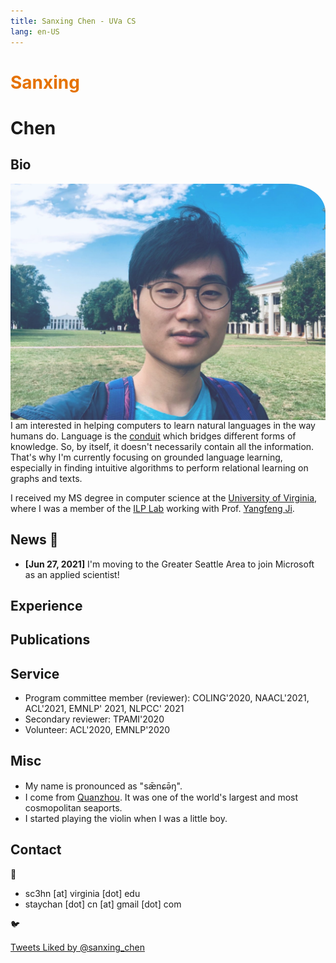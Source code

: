 ```yaml
---
title: Sanxing Chen - UVa CS
lang: en-US
---
```

<link href="https://fonts.googleapis.com/css?family=Noto+Serif+SC" rel="stylesheet">

<!-- # <div><p style="font-variant: small-caps; display: inline;">Sanxing Chen</p></div> -->
<h3></h3>
<div><h1 style='background: unset; color: #e57200;'>Sanxing</h1> <h1>Chen</h1></div>
<!-- <p style="font-family:'Noto Serif SC', serif; display: inline;">陈三星</p> -->

<style type="text/css"> 



</style>


## Bio

<img src="./img/uva.jpg" alt="img" id="myimg" style="float:right;border-radius: 0 12% 0 0;transition: width 0.5s;opacity: 0.8;">

I am interested in helping computers to learn natural languages in the way humans do.
Language is the [conduit](https://en.wikipedia.org/wiki/Conduit_metaphor) which bridges different forms of knowledge.
So, by itself, it doesn't necessarily contain all the information.
That's why I'm currently focusing on grounded language learning,
especially in finding intuitive algorithms to perform relational learning on graphs and texts.

I received my MS degree in computer science at the [University of Virginia](https://engineering.virginia.edu/departments/computer-science), where I was a member of the [ILP Lab](https://uvanlp.org/) working with Prof. [Yangfeng Ji](http://yangfengji.net).

## News  :tada:

- **[Jun 27, 2021]** I'm moving to the Greater Seattle Area to join Microsoft as an applied scientist!

<!-- 
- **[Jan 06, 2021]** I'll be joining [MSR](https://www.microsoft.com/en-us/research/group/deep-learning-group/) as a research intern this spring!
- **[Dec 14, 2020]** All Ph.D. applications have been sent out, wish me luck!
- **[Nov 01, 2020]** I'll be volunteering at [EMNLP 2020](https://2020.emnlp.org/), and presenting at [COLING 2020](https://coling2020.org) virtually!
- **[Jun 12, 2020]** I'll be attending [AKBC 2020](https://www.akbc.ws/2020/), [ACL 2020](https://acl2020.org/) and [ICML 2020](https://icml.cc/Conferences/2020) virtually!
- **[Apr 24, 2020]** I'll be attending [ICLR 2020](https://iclr.cc) virtually!
- **[Jan 19, 2020]** I'll be with Microsoft Ads and [MSR](https://www.microsoft.com/en-us/research/group/deep-learning-group/) this summer!
- **[Dec 21, 2019]** I'm actively seeking R&D internship opportunities for summer 2020!
- **[Dec 10, 2019]** We submitted one paper to ACL 2020!
- **[Mar 28, 2019]** Got accepted to MSCS@[UMass](https://umass.edu)!
- **[Feb 27, 2019]** I'm going to rejoin MSRA in April, excited to see my old friends there!
- **[Feb 21, 2019]** Got accepted to MSCS@[UVa](http://virginia.edu)!
- **[Dec 16, 2018]** All MS/Ph.D. applications sent out! -->

## Experience

<experience>
<template #company>Microsoft Bing Ads</template>
<template #title>Applied Scientist</template>
<template #location>Bellevue, United States</template>
<template #date>Jul 2021 (Exp.) - </template>
</experience>

<experience>
<template #company>Microsoft Research</template>
<template #title>Research Intern</template>
<template #location>Home office, United States</template>
<template #date>Mar 2021 - June 2021</template>
<template #work>Large-scale knowledge graph encoding with <a href="https://sites.google.com/site/hcheng2site">Hao Cheng</a> and <a href="https://sites.google.com/view/buptxiaodong/home">Xiaodong Liu</a></template>
</experience>
<experience>
<template #company>Bing Ads & Microsoft Research</template>
<template #title>Research Intern</template>
<template #location>Home office, United States</template>
<template #date>May 2020 - Aug 2020</template>
<template #work>Relational learning and NLP with <a href="https://sites.google.com/view/buptxiaodong/home">Xiaodong Liu</a> and <a href="https://www.linkedin.com/in/jian-jiao-82897810">Jian Jiao</a></template>
</experience>
<experience>
<template #company>Microsoft Research Asia</template>
<template #title>Research Intern</template>
<template #location>Beijing, China</template>
<template #date>Mar 2019 - Jun 2019</template>
<template #work><a href="bert-time.pdf" target="_blank">Time expression recognition</a> with <a href="https://www.microsoft.com/en-us/research/people/guow/" target="_blank">Guoxin Wang</a> and <a href="https://www.microsoft.com/en-us/research/people/borjekar/" target="_blank">Börje Karlsson</a></template>
</experience>
<experience>
<template #company>Microsoft Research Asia</template>
<template #title>Research Intern</template>
<template #location>Beijing, China</template>
<template #date>Feb 2018 - Sep 2018</template>
<template #work><a href="https://github.com/Microsoft/Recognizers-Text" target="_blank">Generic types entity recognition</a> with <a href="https://www.microsoft.com/en-us/research/people/borjekar/" target="_blank">Börje Karlsson</a></template>
</experience>

## Publications

<paper paper="https://doi.org/10.18130/v3-mhyd-et41">
<template #title>Contextualizing Language Understanding with Graph-based Knowledge Representations</template>
<template #authors><strong>Sanxing Chen</strong></template>
<template #venue>Master's thesis, The University of Virginia, 2020</template>
<template #abs>

::: tip Abstract
Language understanding requires not only linguistic knowledge but also relies on knowledge that is external to textual symbols.
A vast amount of knowledge is stored in the form of graph-structured data in many application domains.
Despite a growing interest in developing knowledge-driven approaches in the community, how to build powerful representations of graph-structured knowledge and effectively incorporate them into language understanding models remains a challenging problem in natural language processing research.

This thesis explores the direction of contextualizing language understanding with graph-based knowledge representations.
I first demonstrate the challenges of building meaningful interactions between language representations and domain-specific knowledge representations in the task of cross-domain Text-to-SQL semantic parsing.
By citing this example, I point out the idea of fostering multiple connections between the two representations in their different levels of abstraction and utilize the idea to substantially improve two graph neural network-based semantic parsers.
To implement this idea in a more general form to benefits more language understanding tasks, I propose a new knowledge graph representation model that shares a similar Transformer architecture design with prevalent language models.
In the task of factoid question answering, I show that the proposed knowledge representations can be effectively integrated into state-of-the-art pre-trained language models via a simple cross-modality attention mechanism.
:::

</template>
<template #bib>

``` tex
@mastersthesis{chen2020contextualizing,
	title = {Contextualizing Language Understanding with Graph-based Knowledge Representations},
	school = {The University of Virginia},
	author = {Chen, Sanxing},
	year = {2020},
	langid = {english}
}
```

</template>
</paper>

<paper arxiv="https://arxiv.org/abs/2008.12813">
<template #title>⚾️ HittER: Hierarchical Transformers for Knowledge Graph Embeddings</template>
<template #authors><strong>Sanxing Chen</strong>, Xiaodong Liu, Jianfeng Gao, Jian Jiao, Ruofei Zhang, Yangfeng Ji</template>
<template #venue>Pre-print</template>
<template #abs>

::: tip Abstract
This paper examines the challenging problem of learning representations of entities and relations in a complex multi-relational knowledge graph. We propose **HittER**, a **Hi**erarchical **T**ransformer model **t**o jointly learn **E**ntity-relation composition and **R**elational contextualization based on a source entity’s neighborhood. Our proposed model consists of two different Transformer blocks: the bottom block extracts features of each entity-relation pair in the local neighborhood of the source entity and the top block aggregates the relational information from the outputs of the bottom block. We further design a masked entity prediction task to balance information from the relational context and the source entity itself. Evaluated on the task of link prediction, our approach achieves new state-of-the-art results on two standard benchmark datasets FB15K-237 and WN18RR.
:::

</template>
<template #bib>

``` tex
@article{chen2020hitter,
    title={HittER: Hierarchical Transformers for Knowledge Graph Embeddings},
    author={Sanxing Chen and Xiaodong Liu and Jianfeng Gao and Jian Jiao and Ruofei Zhang and Yangfeng Ji},
    journal={arXiv preprint arXiv:2008.12813},
    year={2020}
}
```

</template>
</paper>

<paper paper="https://www.aclweb.org/anthology/2020.coling-main.260" arxiv="https://arxiv.org/abs/2009.14809" code="https://github.com/sanxing-chen/linking-tale">
<template #title>A Tale of Two Linkings: Dynamically Gating between Schema Linking and Structural Linking for Text-to-SQL Parsing</template>
<template #authors><strong>Sanxing Chen</strong>, Aidan San, Xiaodong Liu, Yangfeng Ji</template>
<template #venue>In COLING'2020 (Oral)</template>
<template #abs>

::: tip Abstract
In Text-to-SQL semantic parsing, selecting the correct entities (tables and columns) to output is both crucial and challenging; the parser is required to connect the natural language (NL) question and the current SQL prediction with the structured world, *i.e.*, the database. We formulate two linking processes to address this challenge: *schema linking* which links explicit NL mentions to the database and *structural linking* which links the entities in the output SQL with their structural relationships in the database schema. Intuitively, the effects of these two linking processes change based on the entity being generated, thus we propose to dynamically choose between them using a gating mechanism. Integrating the proposed method with two graph neural network based semantic parsers together with BERT representations demonstrates substantial gains in parsing accuracy on the challenging Spider dataset. Analyses show that our method helps to enhance the structure of the model output when generating complicated SQL queries and offers explainable predictions.
:::

</template>
<template #bib>

``` tex
@inproceedings{chen2020tale,
    title = "A Tale of Two Linkings: Dynamically Gating between Schema Linking and Structural Linking for Text-to-{SQL} Parsing",
    author = "Chen, Sanxing  and
      San, Aidan  and
      Liu, Xiaodong  and
      Ji, Yangfeng",
    booktitle = "Proceedings of the 28th International Conference on Computational Linguistics",
    month = dec,
    year = "2020",
    address = "Barcelona, Spain (Online)",
    publisher = "International Committee on Computational Linguistics",
    url = "https://www.aclweb.org/anthology/2020.coling-main.260",
    pages = "2900--2912"
}
```

</template>
</paper>

## Service

- Program committee member (reviewer): COLING'2020, NAACL'2021, ACL'2021, EMNLP' 2021, NLPCC' 2021
- Secondary reviewer: TPAMI'2020
- Volunteer: ACL'2020, EMNLP'2020

## Misc

- My name is pronounced as "sǣnɕə̄ŋ".
- I come from [Quanzhou](https://en.wikipedia.org/wiki/Quanzhou). It was one of the world's largest and most cosmopolitan seaports.
- I started playing the violin when I was a little boy.


## Contact

:email:

- sc3hn [at] virginia [dot] edu
- staychan [dot] cn [at] gmail [dot] com

:bird:

<a class="twitter-timeline" data-lang="en" data-width="390" data-height="600" data-theme="light" data-link-color="#e57200" href="https://twitter.com/sanxing_chen/likes?ref_src=twsrc%5Etfw">Tweets Liked by @sanxing_chen</a> <script async src="https://platform.twitter.com/widgets.js" charset="utf-8"></script>